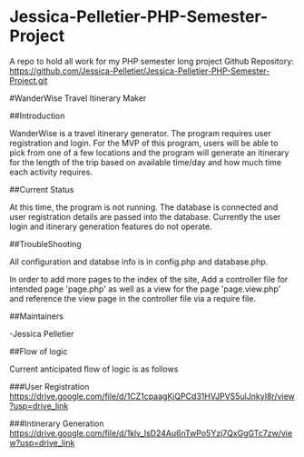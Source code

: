 # Jessica-Pelletier-PHP-Semester-Project
A repo to hold all work for my PHP semester long project
Github Repository: https://github.com/Jessica-Pelletier/Jessica-Pelletier-PHP-Semester-Project.git

#WanderWise Travel Itinerary Maker

##Introduction

WanderWise is a travel itinerary generator. The program requires user registration and login. For the MVP of this program, users will be able to pick from one of a few locations and the program will generate an itinerary for the length of the trip based on available time/day and how much time each activity requires. 

##Current Status 

At this time, the program is not running. The database is connected and user registration details are passed into the database. Currently the user login and itinerary generation features do not operate. 

##TroubleShooting

All configuration and databse info is in config.php and database.php.

In order to add more pages to the index of the site, Add a controller file for intended page 'page.php' as well as a view for the page 'page.view.php' and reference the view page in the controller file via a require file. 

##Maintainers

-Jessica Pelletier 

##Flow of logic

Current anticipated flow of logic is as follows

###User Registration
https://drive.google.com/file/d/1CZ1cpaagKjQPCd31HVJPVS5ulJnkyI8r/view?usp=drive_link

###Intinerary Generation
https://drive.google.com/file/d/1klv_IsD24Au6nTwPo5Yzj7QxGgGTc7zw/view?usp=drive_link

